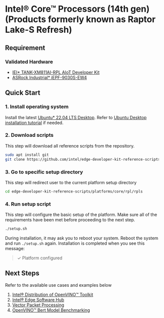 # Intel® Core™ Processors (14th gen) (Products formerly known as Raptor Lake-S Refresh)

## Requirement
### Validated Hardware
- [IEI* TANK-XM811AI-RPL AIoT Developer Kit](https://www.ieiworld.com/en/product-ns/model.php?II=8)
- [ASRock Industrial* iEPF-9030S-EW4](https://www.asrockind.com/iEPF-9030S-EW4)

## Quick Start
### 1. Install operating system
Install the latest [Ubuntu* 22.04 LTS Desktop](https://releases.ubuntu.com/jammy/). Refer to [Ubuntu Desktop installation tutorial](https://ubuntu.com/tutorials/install-ubuntu-desktop#1-overview) if needed.

### 2. Download scripts
This step will download all reference scripts from the repository.
```bash
sudo apt install git
git clone https://github.com/intel/edge-developer-kit-reference-scripts
```

### 3. Go to specific setup directory
This step will redirect user to the current platform setup directory
```bash
cd edge-developer-kit-reference-scripts/platforms/core/rpl/rpls
```

### 4. Run setup script
This step will configure the basic setup of the platform. Make sure all of the requirements have been met before proceeding to the next step.
```bash
./setup.sh
```
During installation, it may ask you to reboot your system. Reboot the system and run `./setup.sh` again. Installation is completed when you see this message:
> ✓ Platform configured

## Next Steps
Refer to the available use cases and examples below
1. [Intel® Distribution of OpenVINO™ Toolkit](../../../../usecases/ai/openvino/README.md)
2. [Intel® Edge Software Hub](https://www.intel.com/content/www/us/en/developer/topic-technology/edge-5g/edge-solutions/overview.html)
3. [Vector Packet Processing](../../../../usecases/netsec/vpp/README.md)
4. [OpenVINO™ Bert Model Benchmarking](../../../../usecases/netsec/openvino-bert/README.md)
